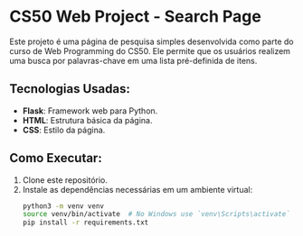 # CS50 Web Project - Search Page

Este projeto é uma página de pesquisa simples desenvolvida como parte do curso de Web Programming do CS50. Ele permite que os usuários realizem uma busca por palavras-chave em uma lista pré-definida de itens.

## Tecnologias Usadas:
- **Flask**: Framework web para Python.
- **HTML**: Estrutura básica da página.
- **CSS**: Estilo da página.

## Como Executar:
1. Clone este repositório.
2. Instale as dependências necessárias em um ambiente virtual:
   ```bash
   python3 -m venv venv
   source venv/bin/activate  # No Windows use `venv\Scripts\activate`
   pip install -r requirements.txt
